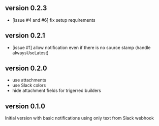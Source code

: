 version 0.2.3
-------------

- [issue #4 and #6] fix setup requirements

version 0.2.1
-------------

- [issue #1] allow notification even if there is no source stamp (handle alwaysUseLatest)

version 0.2.0
-------------

- use attachments
- use Slack colors
- hide attachment fields for trigerred builders

version 0.1.0
-------------

Initial version with basic notifications using only text from Slack webhook 
